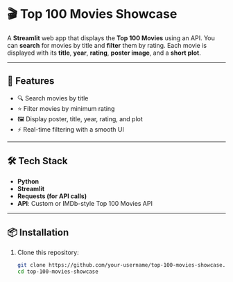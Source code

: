 # 🎬 Top 100 Movies Showcase

A **Streamlit** web app that displays the **Top 100 Movies** using an API. You can **search** for movies by title and **filter** them by rating. Each movie is displayed with its **title**, **year**, **rating**, **poster image**, and a **short plot**.

---

## 🚀 Features

- 🔍 Search movies by title
- ⭐ Filter movies by minimum rating
- 🖼️ Display poster, title, year, rating, and plot
- ⚡ Real-time filtering with a smooth UI

---

## 🛠️ Tech Stack

- **Python**
- **Streamlit**
- **Requests (for API calls)**
- **API**: Custom or IMDb-style Top 100 Movies API

---

## 📦 Installation

1. Clone this repository:
   ```bash
   git clone https://github.com/your-username/top-100-movies-showcase.git
   cd top-100-movies-showcase
